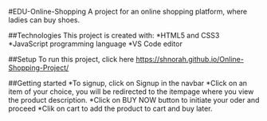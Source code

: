 #EDU-Online-Shopping
A project for an online shopping platform, where ladies can buy shoes.

##Technologies
This project is created with:
*HTML5 and CSS3
*JavaScript programming language
*VS Code editor

##Setup
To run this project, click here https://shnorah.github.io/Online-Shopping-Project/

##Getting started
*To signup, click on Signup in the navbar
*Click on an item of your choice, you will be redirected to the itempage where you view the product description.
*Click on BUY NOW button to initiate your oder and proceed
*Clik on cart to add the product to cart and buy later.

